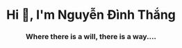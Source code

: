 


<h1 align="center">Hi 👋, I'm Nguyễn Đình Thắng</h1>
<h3 align="center">Where there is a will, there is a way....</h3>

